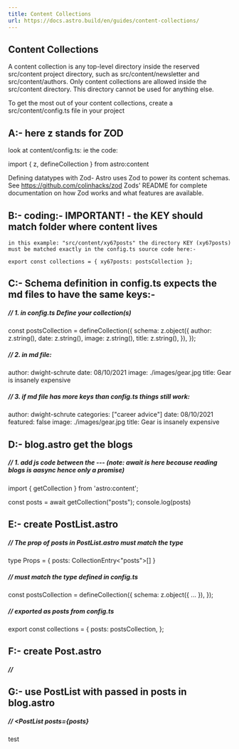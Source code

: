 ```yaml
---
title: Content Collections
url: https://docs.astro.build/en/guides/content-collections/
---
```

## Content Collections
A content collection is any top-level directory inside the reserved src/content project directory, such as src/content/newsletter and src/content/authors. Only content collections are allowed inside the src/content directory. This directory cannot be used for anything else.
		
To get the most out of your content collections, create a src/content/config.ts file in your project

## A:- here z stands for ZOD
look at content/config.ts: ie the code: 
  
  import { z, defineCollection } from astro:content
  
  Defining datatypes with Zod- Astro uses Zod to power its content schemas.
See https://github.com/colinhacks/zod Zods' README for complete documentation on how Zod works and what features are available.

## B:- coding:- IMPORTANT! - the KEY should match folder where content lives
    in this example: "src/content/xy67posts" the directory KEY (xy67posts) must be matched exactly in the config.ts source code here:-

	export const collections = { xy67posts: postsCollection };


## C:- Schema definition in config.ts expects the md files to have the same keys:-

##### // 1. in config.ts Define your collection(s)
const postsCollection = defineCollection({
    schema: z.object({
        author: z.string(),
        date: z.string(),
        image: z.string(),
        title: z.string(),
    }),
});

##### // 2. in md file: 
author: dwight-schrute
date: 08/10/2021
image: ./images/gear.jpg
title: Gear is insanely expensive

##### // 3. if md file has more keys than config.ts things still work: 
author: dwight-schrute
categories: ["career advice"]
date: 08/10/2021
featured: false
image: ./images/gear.jpg
title: Gear is insanely expensive


## D:- blog.astro get the blogs
##### // 1. add js code between the --- (note: await is here because reading blogs is aasync hence only a promise)
import { getCollection } from 'astro:content';

const posts = await getCollection("posts");
console.log(posts)

## E:- create PostList.astro
##### // The prop of posts in PostList.astro must match the type 
type Props = {
    posts: CollectionEntry<"posts">[]
}
##### // must match the type defined in config.ts
const postsCollection = defineCollection({
    schema: z.object({
...
    }),
});
##### // exported as posts from config.ts
export const collections = {
    posts: postsCollection,
};

## F:- create Post.astro
##### // 


## G:- use PostList  with passed in posts in blog.astro 
##### // <PostList posts={posts}

test